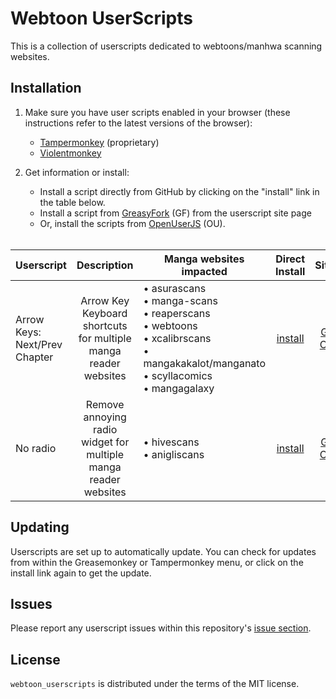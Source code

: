 # Webtoon UserScripts

This is a collection of userscripts dedicated to webtoons/manhwa scanning websites.

## Installation

1. Make sure you have user scripts enabled in your browser (these instructions refer to the latest versions of the browser):

    * [Tampermonkey](https://www.tampermonkey.net/) (proprietary)
    * [Violentmonkey](https://violentmonkey.github.io/get-it/)

2. Get information or install:
    * Install a script directly from GitHub by clicking on the "install" link in the table below.
    * Install a script from [GreasyFork](https://greasyfork.org/en/users/1130203-astropilot) (GF) from the userscript site page
    * Or, install the scripts from [OpenUserJS](https://openuserjs.org/users/Astropilot/scripts) (OU).<br><br>

| Userscript                    |                           Description                           | Manga websites impacted                                                                                       |   Direct<br>Install  |             Sites             |    Added   |   Updated  |
|-------------------------------|:---------------------------------------------------------------:|---------------------------------------------------------------------------------------------------------------|:--------------------:|:-----------------------------:|:----------:|:----------:|
| Arrow Keys: Next/Prev Chapter | Arrow Key Keyboard shortcuts for multiple manga reader websites | • asurascans<br>• manga-scans<br>• reaperscans<br>• webtoons<br>• xcalibrscans<br>• mangakakalot/manganato<br>• scyllacomics<br>• mangagalaxy | [install][arrow-raw] | [GF][arrow-gf] [OU][arrow-ou] | 2023.07.19 | 2024.07.28 |
| No radio                      | Remove annoying radio widget for multiple manga reader websites | • hivescans<br>• anigliscans                                                                                     | [install][radio-raw] | [GF][radio-gf] [OU][radio-ou] | 2023.07.19 | 2024.06.04 |

[arrow-raw]: https://raw.githubusercontent.com/Astropilot/webtoon_userscripts/main/src/arrow_keys.user.js
[radio-raw]: https://raw.githubusercontent.com/Astropilot/webtoon_userscripts/main/src/no_radio.user.js

[arrow-gf]: https://greasyfork.org/en/scripts/471156-arrow-keys-next-prev-chapter
[radio-gf]: https://greasyfork.org/en/scripts/471157-no-radio

[arrow-ou]: https://openuserjs.org/scripts/Astropilot/Arrow_Keys_NextPrev_Chapter
[radio-ou]: https://openuserjs.org/scripts/Astropilot/No_radio

## Updating

Userscripts are set up to automatically update. You can check for updates from within the Greasemonkey or Tampermonkey menu, or click on the install link again to get the update.

## Issues

Please report any userscript issues within this repository's [issue section](https://github.com/Astropilot/webtoon_userscripts/issues).

## License

`webtoon_userscripts` is distributed under the terms of the MIT license.
